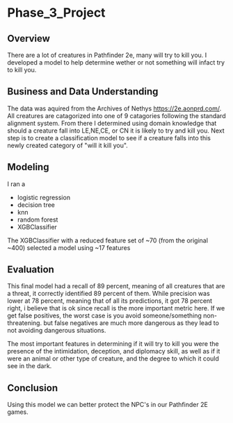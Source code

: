 # Phase_3_Project


   ## Overview
   There are a lot of creatures in Pathfinder 2e, many will try to kill you. I developed a model to help determine wether or not something will infact try to kill you.
    
   ## Business and Data Understanding
   The data was aquired from the Archives of Nethys https://2e.aonprd.com/. All creatures are catagorized into one of 9 catagories following the standard alignment system. From there I determined using domain knowledge that should a creature fall into LE,NE,CE, or CN it is likely to try and kill you. Next step is to create a classification model to see if a creature falls into this newly created category of  "will it kill you".
    
   ## Modeling
   
   I ran a 
   - logistic regression
   - decision tree
   - knn
   - random forest
   - XGBClassifier

The XGBClassifier with a reduced feature set of ~70 (from the original ~400) selected a model using ~17 features

   
   ## Evaluation
   This final model had a recall of 89 percent, meaning of all creatures that are a threat, it correctly identified 89 percent of them. While precision was lower at 78 percent, meaning that of all its predictions, it got 78 percent right, i believe that is ok since recall is the more important metric here. If we get false positives, the worst case is you avoid someone/something non-threatening. but false negatives are much more dangerous as they lead to not avoiding dangerous situations.
   
   The most important features in determining if it will try to kill you were the presence of the intimidation, deception, and diplomacy skill, as well as if it were an animal or other type of creature, and the degree to which it could see in the dark.
   
   ## Conclusion
   Using this model we can better protect the NPC's in our Pathfinder 2E games. 

